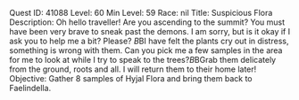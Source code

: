 Quest ID: 41088
Level: 60
Min Level: 59
Race: nil
Title: Suspicious Flora
Description: Oh hello traveller! Are you ascending to the summit? You must have been very brave to sneak past the demons. I am sorry, but is it okay if I ask you to help me a bit? Please? $B$BI have felt the plants cry out in distress, something is wrong with them. Can you pick me a few samples in the area for me to look at while I try to speak to the trees?$B$BGrab them delicately from the ground, roots and all. I will return them to their home later!
Objective: Gather 8 samples of Hyjal Flora and bring them back to Faelindella.
